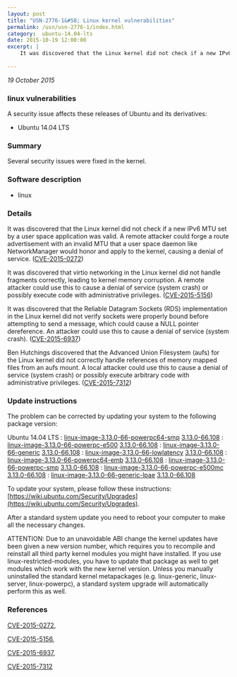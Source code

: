 ```yaml
---
layout: post
title: "USN-2776-1&#58; Linux kernel vulnerabilities"
permalink: /usn/usn-2776-1/index.html
category:  ubuntu-14.04-lts
date: 2015-10-19 12:00:00
excerpt: |
    It was discovered that the Linux kernel did not check if a new IPv6 MTU set by a user space application was valid. A remote attacker could forge a route advertisement with an invalid MTU that a user space daemon like NetworkManager would honor and apply to the kernel, causing a denial of service. ([CVE-2015-0272](http://people.ubuntu.com/~ubuntu-security/cve/CVE-2015-0272))
    
--- 
```

 
 

*19 October 2015*

### linux vulnerabilities

A security issue affects these releases of Ubuntu and its derivatives:

* Ubuntu 14.04 LTS

### Summary

Several security issues were fixed in the kernel. 

### Software description

* linux 

### Details

It was discovered that the Linux kernel did not check if a new IPv6 MTU set by a user space application was valid. A remote attacker could forge a route advertisement with an invalid MTU that a user space daemon like NetworkManager would honor and apply to the kernel, causing a denial of service. ([CVE-2015-0272](http://people.ubuntu.com/~ubuntu-security/cve/CVE-2015-0272))

It was discovered that virtio networking in the Linux kernel did not handle fragments correctly, leading to kernel memory corruption. A remote attacker could use this to cause a denial of service (system crash) or possibly execute code with administrative privileges. ([CVE-2015-5156](http://people.ubuntu.com/~ubuntu-security/cve/CVE-2015-5156))

It was discovered that the Reliable Datagram Sockets (RDS) implementation in the Linux kernel did not verify sockets were properly bound before attempting to send a message, which could cause a NULL pointer dereference. An attacker could use this to cause a denial of service (system crash). ([CVE-2015-6937](http://people.ubuntu.com/~ubuntu-security/cve/CVE-2015-6937))

Ben Hutchings discovered that the Advanced Union Filesystem (aufs) for the Linux kernel did not correctly handle references of memory mapped files from an aufs mount. A local attacker could use this to cause a denial of service (system crash) or possibly execute arbitrary code with administrative privileges. ([CVE-2015-7312](http://people.ubuntu.com/~ubuntu-security/cve/CVE-2015-7312)) 

### Update instructions

The problem can be corrected by updating your system to the following package version:

Ubuntu 14.04 LTS
 : [linux-image-3.13.0-66-powerpc64-smp](https://launchpad.net/ubuntu/+source/linux) <span> [3.13.0-66.108](https://launchpad.net/ubuntu/+source/linux/3.13.0-66.108) </span> 
 : [linux-image-3.13.0-66-powerpc-e500](https://launchpad.net/ubuntu/+source/linux) <span> [3.13.0-66.108](https://launchpad.net/ubuntu/+source/linux/3.13.0-66.108) </span> 
 : [linux-image-3.13.0-66-generic](https://launchpad.net/ubuntu/+source/linux) <span> [3.13.0-66.108](https://launchpad.net/ubuntu/+source/linux/3.13.0-66.108) </span> 
 : [linux-image-3.13.0-66-lowlatency](https://launchpad.net/ubuntu/+source/linux) <span> [3.13.0-66.108](https://launchpad.net/ubuntu/+source/linux/3.13.0-66.108) </span> 
 : [linux-image-3.13.0-66-powerpc64-emb](https://launchpad.net/ubuntu/+source/linux) <span> [3.13.0-66.108](https://launchpad.net/ubuntu/+source/linux/3.13.0-66.108) </span> 
 : [linux-image-3.13.0-66-powerpc-smp](https://launchpad.net/ubuntu/+source/linux) <span> [3.13.0-66.108](https://launchpad.net/ubuntu/+source/linux/3.13.0-66.108) </span> 
 : [linux-image-3.13.0-66-powerpc-e500mc](https://launchpad.net/ubuntu/+source/linux) <span> [3.13.0-66.108](https://launchpad.net/ubuntu/+source/linux/3.13.0-66.108) </span> 
 : [linux-image-3.13.0-66-generic-lpae](https://launchpad.net/ubuntu/+source/linux) <span> [3.13.0-66.108](https://launchpad.net/ubuntu/+source/linux/3.13.0-66.108) </span> 

To update your system, please follow these instructions: [https://wiki.ubuntu.com/Security/Upgrades](https://wiki.ubuntu.com/Security/Upgrades).

After a standard system update you need to reboot your computer to make all the necessary changes.

ATTENTION: Due to an unavoidable ABI change the kernel updates have been given a new version number, which requires you to recompile and reinstall all third party kernel modules you might have installed. If you use linux-restricted-modules, you have to update that package as well to get modules which work with the new kernel version. Unless you manually uninstalled the standard kernel metapackages (e.g. linux-generic, linux-server, linux-powerpc), a standard system upgrade will automatically perform this as well. 

### References

 
 [CVE-2015-0272](http://people.ubuntu.com/~ubuntu-security/cve/CVE-2015-0272), 

 [CVE-2015-5156](http://people.ubuntu.com/~ubuntu-security/cve/CVE-2015-5156), 

 [CVE-2015-6937](http://people.ubuntu.com/~ubuntu-security/cve/CVE-2015-6937), 

 [CVE-2015-7312](http://people.ubuntu.com/~ubuntu-security/cve/CVE-2015-7312)
 

